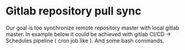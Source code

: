 # Gitlab repository pull sync

Our goal is too synchronize remote repository master with local gitlab master.
In example below it could be achieved with gitlab CI/CD -> Schedules pipeline ( cron job like ).
And some bash commands. 
